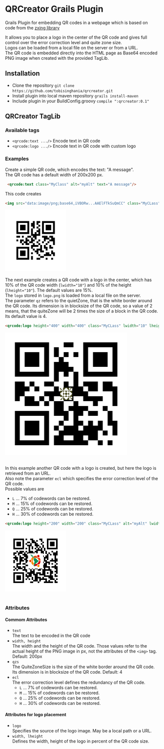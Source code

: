 # QRCreator Grails Plugin
Grails Plugin for embedding QR codes in a webpage which is based on code from the 
[zxing library ](https://github.com/zxing/zxing)

It allows you to place a logo in the center of the QR code and gives full control over the error correction level and quite zone size.  
Logos can be loaded from a local file on the server or from a URL.  
The QR code is embedded directly into the HTML page as Base64 encoded PNG image when created with the provided TagLib.

## Installation
* Clone the repository `git clone https://github.com/tobisinghania/qrcreator.git`
* Install plugin into local maven repository `grails install-maven`
* Include plugin in your BuildConfig.groovy `compile ":qrcreator:0.1"`

## QRCreator TagLib

### Available tags

* `<qrcode:text .../>` Encode text in QR code
* `<qrcode:logo .../>` Encode text in QR code with custom logo 

### Examples  

Create a simple QR code, which encodes the text: "A message".   
The QR code has a default width of 200x200 px.

```html
 <qrcode:text class="MyClass" alt="myAlt" text="A message"/>
```
This code creates 
```html
<img src="data:image/png;base64,iVBORw...AAElFTkSuQmCC" class="MyCLass" alt="myAlt">
```
![QR 1](/img/qr1.png)
<br/>
<br/>
The next example creates a QR code with a logo in the center, which has
10% of the QR code width (`lwidth="10"`) and 10% of the
height (`lheight="10"`).  The default values are 15%.  
The `logo` stored in `logo.png` is loaded from a local file on the server.  
The parameter `qz` refers to the quietZone, that is the white border around the QR code. Its dimension is in blocksize of the QR code, so a 
value of 2 means, that the quiteZone will be 2 times the size of a block in the QR code. Its default value is 4.
```html
<qrcode:logo height="400" width="400" class="MyCLass" lwidth="10" lheight="10" logo="images/logo.png" qzs="2" text="Another messages"/>
```
![QR 1](/img/qr2.png)
<br/>
<br/>

In this example another QR code with a logo is created, but here the logo is retrieved from an URL.  
Also note the parameter `ecl` which specifies the error correction level of the QR code.  
Possible values are 
* `L` ... 7% of codewords can be restored.
* `M` ... 15% of codewords can be restored.
* `Q` ... 25% of codewords can be restored.
* `H` ... 30% of codewords can be restored.

```html
<qrcode:logo height="200" width="200" class="MyCLass" alt="myAlt" lwidth="25" lheight="25" logo="http://upload.wikimedia.org/wikipedia/commons/2/28/Ubuntu-sur.png" ecl="H" text="Last but not least"/>

```
![QR 1](/img/qr3.png)
<br/>
<br/>

### Attributes

#### Commom Attributes

* `text`  
	The text to be encoded in the QR code
* `width, height`  
	The width and the height of the QR code. Those values refer to the actual height of the PNG image in px, not the attributes
    of the `<img>` tag. Default: 200px
* `qzs`  
	The QuiteZoneSize is the size of the white border around the QR code. Its dimension is in blocksize of the QR code. Default: 4
* `ecl`  
	The error correction level defines the redundancy of the QR code.
    * `L` ... 7% of codewords can be restored.
	* `M` ... 15% of codewords can be restored.
	* `Q` ... 25% of codewords can be restored.
	* `H` ... 30% of codewords can be restored.
    
    
#### Attributes for logo placement

* `logo`  
	Specifies the source of the logo image. May be a local path or a URL.
* `width, lheight`  
	Defines the width, height of the logo in percent of the QR code size.
	

